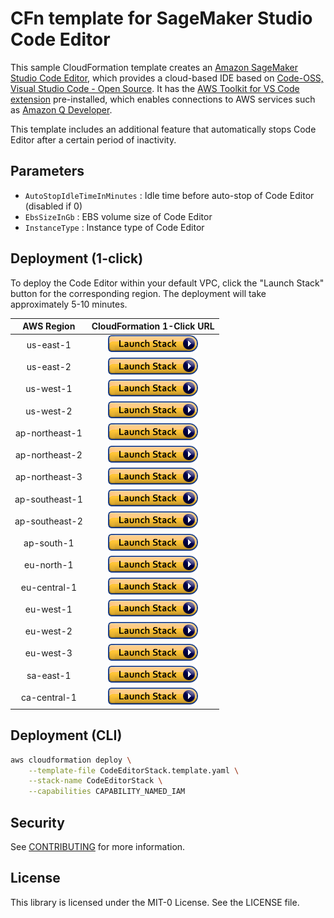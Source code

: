 # CFn template for SageMaker Studio Code Editor

This sample CloudFormation template creates an [Amazon SageMaker Studio Code Editor](https://docs.aws.amazon.com/sagemaker/latest/dg/code-editor.html), which provides a cloud-based IDE based on [Code-OSS, Visual Studio Code - Open Source](https://github.com/microsoft/vscode#visual-studio-code---open-source-code---oss). It has the [AWS Toolkit for VS Code extension](https://docs.aws.amazon.com/toolkit-for-vscode/latest/userguide/welcome.html) pre-installed, which enables connections to AWS services such as [Amazon Q Developer](https://aws.amazon.com/q/developer/).

This template includes an additional feature that automatically stops Code Editor after a certain period of inactivity.

## Parameters

- `AutoStopIdleTimeInMinutes` : Idle time before auto-stop of Code Editor (disabled if 0)
- `EbsSizeInGb` : EBS volume size of Code Editor
- `InstanceType` : Instance type of Code Editor

## Deployment (1-click)

To deploy the Code Editor within your default VPC, click the "Launch Stack" button for the corresponding region. The deployment will take approximately 5-10 minutes.

|   AWS Region   |                                                                                                                                                                                   CloudFormation 1-Click URL                                                                                                                                                                                   |
| :------------: | :--------------------------------------------------------------------------------------------------------------------------------------------------------------------------------------------------------------------------------------------------------------------------------------------------------------------------------------------------------------------------------------------: |
|   us-east-1    |        [![Cloudformation Launch Stack button](images/cloudformation-launch-stack.png)](https://us-east-1.console.aws.amazon.com/cloudformation/home?region=us-east-1#/stacks/new?stackName=CodeEditorStack&templateURL=https://ws-assets-prod-iad-r-iad-ed304a55c2ca1aee.s3.us-east-1.amazonaws.com/9748a536-3a71-4f0e-a6cd-ece16c0e3487/cloudformation/CodeEditorStack.template.yaml)         |
|   us-east-2    |        [![Cloudformation Launch Stack button](images/cloudformation-launch-stack.png)](https://us-east-2.console.aws.amazon.com/cloudformation/home?region=us-east-2#/stacks/new?stackName=CodeEditorStack&templateURL=https://ws-assets-prod-iad-r-cmh-8d6e9c21a4dec77d.s3.us-east-2.amazonaws.com/9748a536-3a71-4f0e-a6cd-ece16c0e3487/cloudformation/CodeEditorStack.template.yaml)         |
|   us-west-1    |        [![Cloudformation Launch Stack button](images/cloudformation-launch-stack.png)](https://us-west-1.console.aws.amazon.com/cloudformation/home?region=us-west-1#/stacks/new?stackName=CodeEditorStack&templateURL=https://ws-assets-prod-iad-r-sfo-f61fc67057535f1b.s3.us-west-1.amazonaws.com/9748a536-3a71-4f0e-a6cd-ece16c0e3487/cloudformation/CodeEditorStack.template.yaml)         |
|   us-west-2    |        [![Cloudformation Launch Stack button](images/cloudformation-launch-stack.png)](https://us-west-2.console.aws.amazon.com/cloudformation/home?region=us-west-2#/stacks/new?stackName=CodeEditorStack&templateURL=https://ws-assets-prod-iad-r-pdx-f3b3f9f1a7d6a3d0.s3.us-west-2.amazonaws.com/9748a536-3a71-4f0e-a6cd-ece16c0e3487/cloudformation/CodeEditorStack.template.yaml)         |
| ap-northeast-1 | [![Cloudformation Launch Stack button](images/cloudformation-launch-stack.png)](https://ap-northeast-1.console.aws.amazon.com/cloudformation/home?region=ap-northeast-1#/stacks/new?stackName=CodeEditorStack&templateURL=https://ws-assets-prod-iad-r-nrt-2cb4b4649d0e0f94.s3.ap-northeast-1.amazonaws.com/9748a536-3a71-4f0e-a6cd-ece16c0e3487/cloudformation/CodeEditorStack.template.yaml) |
| ap-northeast-2 | [![Cloudformation Launch Stack button](images/cloudformation-launch-stack.png)](https://ap-northeast-2.console.aws.amazon.com/cloudformation/home?region=ap-northeast-2#/stacks/new?stackName=CodeEditorStack&templateURL=https://ws-assets-prod-iad-r-icn-ced060f0d38bc0b0.s3.ap-northeast-2.amazonaws.com/9748a536-3a71-4f0e-a6cd-ece16c0e3487/cloudformation/CodeEditorStack.template.yaml) |
| ap-northeast-3 | [![Cloudformation Launch Stack button](images/cloudformation-launch-stack.png)](https://ap-northeast-3.console.aws.amazon.com/cloudformation/home?region=ap-northeast-3#/stacks/new?stackName=CodeEditorStack&templateURL=https://ws-assets-prod-iad-r-kix-c2a28ad4e55ea53a.s3.ap-northeast-3.amazonaws.com/9748a536-3a71-4f0e-a6cd-ece16c0e3487/cloudformation/CodeEditorStack.template.yaml) |
| ap-southeast-1 | [![Cloudformation Launch Stack button](images/cloudformation-launch-stack.png)](https://ap-southeast-1.console.aws.amazon.com/cloudformation/home?region=ap-southeast-1#/stacks/new?stackName=CodeEditorStack&templateURL=https://ws-assets-prod-iad-r-sin-694a125e41645312.s3.ap-southeast-1.amazonaws.com/9748a536-3a71-4f0e-a6cd-ece16c0e3487/cloudformation/CodeEditorStack.template.yaml) |
| ap-southeast-2 | [![Cloudformation Launch Stack button](images/cloudformation-launch-stack.png)](https://ap-southeast-2.console.aws.amazon.com/cloudformation/home?region=ap-southeast-2#/stacks/new?stackName=CodeEditorStack&templateURL=https://ws-assets-prod-iad-r-syd-b04c62a5f16f7b2e.s3.ap-southeast-2.amazonaws.com/9748a536-3a71-4f0e-a6cd-ece16c0e3487/cloudformation/CodeEditorStack.template.yaml) |
|   ap-south-1   |       [![Cloudformation Launch Stack button](images/cloudformation-launch-stack.png)](https://ap-south-1.console.aws.amazon.com/cloudformation/home?region=ap-south-1#/stacks/new?stackName=CodeEditorStack&templateURL=https://ws-assets-prod-iad-r-bom-431207042d319a2d.s3.ap-south-1.amazonaws.com/9748a536-3a71-4f0e-a6cd-ece16c0e3487/cloudformation/CodeEditorStack.template.yaml)       |
|   eu-north-1   |       [![Cloudformation Launch Stack button](images/cloudformation-launch-stack.png)](https://eu-north-1.console.aws.amazon.com/cloudformation/home?region=eu-north-1#/stacks/new?stackName=CodeEditorStack&templateURL=https://ws-assets-prod-iad-r-arn-580aeca3990cef5a.s3.eu-north-1.amazonaws.com/9748a536-3a71-4f0e-a6cd-ece16c0e3487/cloudformation/CodeEditorStack.template.yaml)       |
|  eu-central-1  |    [![Cloudformation Launch Stack button](images/cloudformation-launch-stack.png)](https://eu-central-1.console.aws.amazon.com/cloudformation/home?region=eu-central-1#/stacks/new?stackName=CodeEditorStack&templateURL=https://ws-assets-prod-iad-r-fra-b129423e91500967.s3.eu-central-1.amazonaws.com/9748a536-3a71-4f0e-a6cd-ece16c0e3487/cloudformation/CodeEditorStack.template.yaml)    |
|   eu-west-1    |        [![Cloudformation Launch Stack button](images/cloudformation-launch-stack.png)](https://eu-west-1.console.aws.amazon.com/cloudformation/home?region=eu-west-1#/stacks/new?stackName=CodeEditorStack&templateURL=https://ws-assets-prod-iad-r-dub-85e3be25bd827406.s3.eu-west-1.amazonaws.com/9748a536-3a71-4f0e-a6cd-ece16c0e3487/cloudformation/CodeEditorStack.template.yaml)         |
|   eu-west-2    |        [![Cloudformation Launch Stack button](images/cloudformation-launch-stack.png)](https://eu-west-2.console.aws.amazon.com/cloudformation/home?region=eu-west-2#/stacks/new?stackName=CodeEditorStack&templateURL=https://ws-assets-prod-iad-r-lhr-cc4472a651221311.s3.eu-west-2.amazonaws.com/9748a536-3a71-4f0e-a6cd-ece16c0e3487/cloudformation/CodeEditorStack.template.yaml)         |
|   eu-west-3    |        [![Cloudformation Launch Stack button](images/cloudformation-launch-stack.png)](https://eu-west-3.console.aws.amazon.com/cloudformation/home?region=eu-west-3#/stacks/new?stackName=CodeEditorStack&templateURL=https://ws-assets-prod-iad-r-cdg-9e76383c31ad6229.s3.eu-west-3.amazonaws.com/9748a536-3a71-4f0e-a6cd-ece16c0e3487/cloudformation/CodeEditorStack.template.yaml)         |
|   sa-east-1    |        [![Cloudformation Launch Stack button](images/cloudformation-launch-stack.png)](https://sa-east-1.console.aws.amazon.com/cloudformation/home?region=sa-east-1#/stacks/new?stackName=CodeEditorStack&templateURL=https://ws-assets-prod-iad-r-gru-527b8c19222c1182.s3.sa-east-1.amazonaws.com/9748a536-3a71-4f0e-a6cd-ece16c0e3487/cloudformation/CodeEditorStack.template.yaml)         |
|  ca-central-1  |    [![Cloudformation Launch Stack button](images/cloudformation-launch-stack.png)](https://ca-central-1.console.aws.amazon.com/cloudformation/home?region=ca-central-1#/stacks/new?stackName=CodeEditorStack&templateURL=https://ws-assets-prod-iad-r-yul-5c2977cd61bca1f3.s3.ca-central-1.amazonaws.com/9748a536-3a71-4f0e-a6cd-ece16c0e3487/cloudformation/CodeEditorStack.template.yaml)    |

## Deployment (CLI)

```bash
aws cloudformation deploy \
    --template-file CodeEditorStack.template.yaml \
    --stack-name CodeEditorStack \
    --capabilities CAPABILITY_NAMED_IAM
```

## Security

See [CONTRIBUTING](CONTRIBUTING.md#security-issue-notifications) for more information.

## License

This library is licensed under the MIT-0 License. See the LICENSE file.
